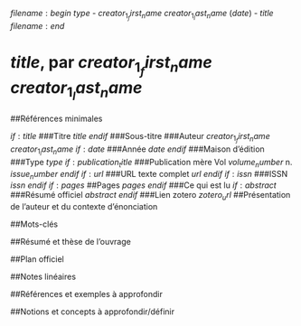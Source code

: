 $filename:begin$ $type$ - $creator_1_first_name$ $creator_1_last_name$ ($date$) - $title$ $filename:end$

$title$, par $creator_1_first_name$ $creator_1_last_name$
===================

##Références minimales

$if:title$
###Titre
$title$
$endif$
###Sous-titre
###Auteur
$creator_1_first_name$ $creator_1_last_name$
$if:date$
###Année
$date$
$endif$
###Maison d’édition
###Type
$type$
$if:publication_title$
###Publication mère
Vol $volume_number$ n. $issue_number$
$endif$
$if:url$
###URL texte complet
$url$
$endif$
$if:issn$
###ISSN
$issn$
$endif$
$if:pages$
##Pages
$pages$
$endif$
###Ce qui est lu
$if:abstract$
###Résumé officiel
$abstract$
$endif$
###Lien zotero
$zotero_url$
##Présentation de l’auteur et du contexte d’énonciation

##Mots-clés

##Résumé et thèse de l’ouvrage

##Plan officiel

##Notes linéaires

##Références et exemples à approfondir

##Notions et concepts à approfondir/définir
